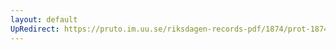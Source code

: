 ```yaml
---
layout: default
UpRedirect: https://pruto.im.uu.se/riksdagen-records-pdf/1874/prot-1874--ak--501.pdf
---
```

